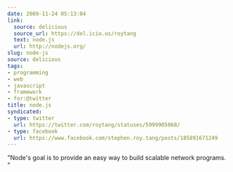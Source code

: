 ```yaml
---
date: 2009-11-24 05:13:04
link:
  source: delicious
  source_url: https://del.icio.us/roytang
  text: node.js
  url: http://nodejs.org/
slug: node-js
source: delicious
tags:
- programming
- web
- javascript
- framework
- for:@twitter
title: node.js
syndicated:
- type: twitter
  url: https://twitter.com/roytang/statuses/5999905068/
- type: facebook
  url: https://www.facebook.com/stephen.roy.tang/posts/185891671249
---
```


"Node's goal is to provide an easy way to build scalable network programs. "